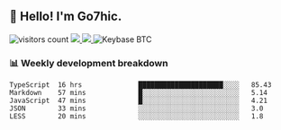 ## 👋 Hello! I'm Go7hic.

 ![visitors count](https://visitors-by-url-pls-dont-use-this-in-your-repo.vercel.app/Go7hic-github-readme)
 <a href="https://twitter.com/Go7hic">
    <img src="https://img.shields.io/badge/-@Go7hic-1ca0f1?style=flat-square&labelColor=1ca0f1&logo=twitter&logoColor=white&link=https://twitter.com/Go7hic">
   <a/>
   <a href="mailto:gtfx0209@gmail.com">
    <img src="https://img.shields.io/badge/-gtfx0209@gmail.com-c14438?style=flat-square&logo=Gmail&logoColor=white&link=mailto:gtfx0209@gmail.com">
   <a/>
    ![Keybase BTC](https://img.shields.io/keybase/btc/Go7hic)
 <!--
🔭 I’m currently working
🌱 I’m currently learning
💬 Ask me about 
📫 How to reach me: 
⚡ Fun fact: 
-->
 <!--
![My Github Stats](https://github-readme-stats.vercel.app/api?username=Go7hic&show_icons=true&count_private=true)

-->

### 📊 Weekly development breakdown
<!--START_SECTION:waka-->
```text
TypeScript  16 hrs              █████████████████████░░░░   85.43 
Markdown    57 mins             █░░░░░░░░░░░░░░░░░░░░░░░░   5.14 
JavaScript  47 mins             █░░░░░░░░░░░░░░░░░░░░░░░░   4.21 
JSON        33 mins             ░░░░░░░░░░░░░░░░░░░░░░░░░   3.0 
LESS        20 mins             ░░░░░░░░░░░░░░░░░░░░░░░░░   1.8
```
<!--END_SECTION:waka-->

